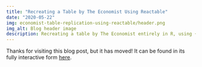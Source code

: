 ```yaml
---
title: "Recreating a Table by The Economist Using Reactable"
date: "2020-05-22"
img: economist-table-replication-using-reactable/header.png
img_alt: Blog header image
description: Recreating a table by The Economist entirely in R, using {reactable}
---
```


Thanks for visiting this blog post, but it has moved! It can be found in its fully interactive form [here](https://connorrothschild.github.io/v2/post/economist-table-replication-using-reactable/).

[<InlineImage alt="A table depicting excess deaths by country during 2020." src="post/economist-table-replication-using-reactable/featured.png"></InlineImage>](https://connorrothschild.github.io/v2/post/economist-table-replication-using-reactable/)
